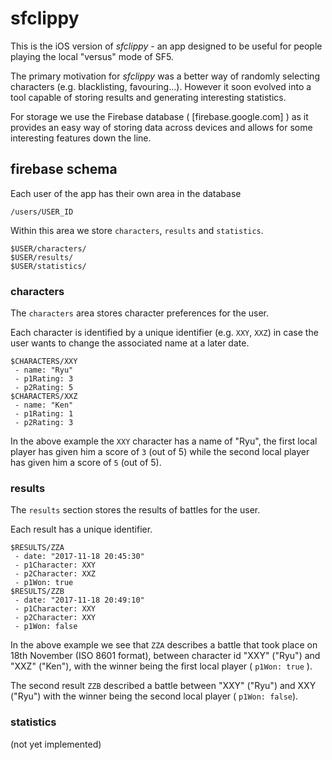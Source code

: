 # sfclippy

This is the iOS version of *sfclippy* - an app designed to be useful for people playing the local "versus" mode of SF5.

The primary motivation for *sfclippy* was a better way of randomly selecting characters (e.g. blacklisting, favouring...). However it soon evolved into a tool capable of storing results and generating interesting statistics.

For storage we use the Firebase database ( [firebase.google.com] ) as it provides an easy way of storing data across devices and allows for some interesting features down the line.

## firebase schema

Each user of the app has their own area in the database

```
/users/USER_ID
```

Within this area we store `characters`, `results` and `statistics`.

```
$USER/characters/
$USER/results/
$USER/statistics/
```

### characters
The `characters` area stores character preferences for the user.

Each character is identified by a unique identifier (e.g. `XXY`, `XXZ`) in case the user wants to change the associated name at a later date.

```
$CHARACTERS/XXY
 - name: "Ryu"
 - p1Rating: 3
 - p2Rating: 5
$CHARACTERS/XXZ
 - name: "Ken"
 - p1Rating: 1
 - p2Rating: 3
```

In the above example the `XXY` character has a name of "Ryu", the first local player has given him a score of `3` (out of 5) while the second local player has given him a score of `5` (out of 5).

### results
The `results` section stores the results of battles for the user.

Each result has a unique identifier.

```
$RESULTS/ZZA
 - date: "2017-11-18 20:45:30"
 - p1Character: XXY
 - p2Character: XXZ
 - p1Won: true
$RESULTS/ZZB
 - date: "2017-11-18 20:49:10"
 - p1Character: XXY
 - p2Character: XXY
 - p1Won: false
```

In the above example we see that `ZZA` describes a battle that took place on 18th November (ISO 8601 format), between character id "XXY" ("Ryu") and "XXZ" ("Ken"), with the winner being the first local player ( `p1Won: true` ).

The second result `ZZB` described a battle between "XXY" ("Ryu") and XXY ("Ryu") with the winner being the second local player ( `p1Won: false`).

### statistics
(not yet implemented)

